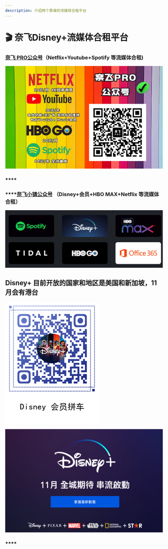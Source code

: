 ```yaml
---
description: 介绍两个靠谱的流媒体合租平台
---
```


# 🎬 奈飞Disney+流媒体合租平台

### [**奈飞 PRO公众号**](https://naifei.pro/m/?rid=1p5c6)**（Netflix+Youtube+Spotify  等流媒体合租\)**

![](.gitbook/assets/image%20%2815%29.png)

### \*\*\*\*

### \*\*\*\*[**奈飞小镇公众号**](https://netflixtown.com/user?sid=5lETuC) **（Disney+会员+HBO MAX+Netflix 等流媒体合租）**

![](.gitbook/assets/jie-ping-20210831-xia-wu-9.35.08.png)

## **Disney+   目前开放的国家和地区是美国和新加坡，11月会有港台**

![&#x5948;&#x98DE;&#x5C0F;&#x9547;&#x6D41;&#x5A92;&#x4F53;&#x5408;&#x79DF;](.gitbook/assets/330.png)

![](.gitbook/assets/jie-ping-20210831-xia-wu-9.07.30.png)

### \*\*\*\*

